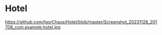 # Hotel
https://github.com/IgorChaus/Hotel/blob/master/Screenshot_20231128_201708_com.example.hotel.jpg

